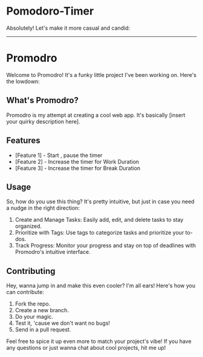 # Pomodoro-Timer

Absolutely! Let's make it more casual and candid:

---

# Promodro

Welcome to Promodro! It's a funky little project I've been working on. Here's the lowdown:

## What's Promodro?

Promodro is my attempt at creating a cool web app. It's basically [insert your quirky description here].

## Features

- [Feature 1] - Start , pause the timer 
- [Feature 2] - Increase the timer for Work Duration
- [Feature 3] - Increase the timer for Break Duration



## Usage

So, how do you use this thing? It's pretty intuitive, but just in case you need a nudge in the right direction:

1. Create and Manage Tasks: Easily add, edit, and delete tasks to stay organized.
2. Prioritize with Tags: Use tags to categorize tasks and prioritize your to-dos.
3. Track Progress: Monitor your progress and stay on top of deadlines with Promodro's intuitive interface.

## Contributing

Hey, wanna jump in and make this even cooler? I'm all ears! Here's how you can contribute:

1. Fork the repo.
2. Create a new branch.
3. Do your magic.
4. Test it, 'cause we don't want no bugs!
5. Send in a pull request.



Feel free to spice it up even more to match your project's vibe! If you have any questions or just wanna chat about cool projects, hit me up!
